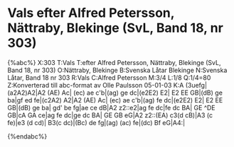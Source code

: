 # Vals efter Alfred Petersson, Nättraby, Blekinge (SvL, Band 18, nr 303)

{%abc%}
X:303
T:Vals
T:efter Alfred Petersson, Nättraby, Blekinge (SvL, Band 18, nr 303)
O:Nättraby, Blekinge
B:Svenska Låtar Blekinge
N:Svenska Låtar, Band 18 nr 303
R:Vals
C:Alfred Petersson
M:3/4
L:1/8
Q:1/4=80
Z:Konverterad till abc-format av  Olle Paulsson 05-01-03
K:A
(3uefg|(a2A2)A2|A2 (AE) Ac| (ec) ae c'b|(ag) ge dc|(e2E2) E2|
E2 EE GB|(dB) ge ba|gf ed fe|(c2A2) A2|A2 (AE) Ac|
(ec) ae c'b|(ag) fe dc|(e2E2) E2| E2 EE GB|(dB) ge ba|
gd' be fg|ae ce dB|A2 z2::e2|ag fe dc|fe dc BA|
GE ^DE GB|cA GA ce|ag fe dc|ge dc BA|
GE GB eG|A2 z2::(EA) c3(d cB)|A3 (c fe)|e3 (d cd)|
B3(c dc)|(Bc) de fg|(ag) (ac) fe|(dc) Bf eG|A4:|

{%endabc%}

